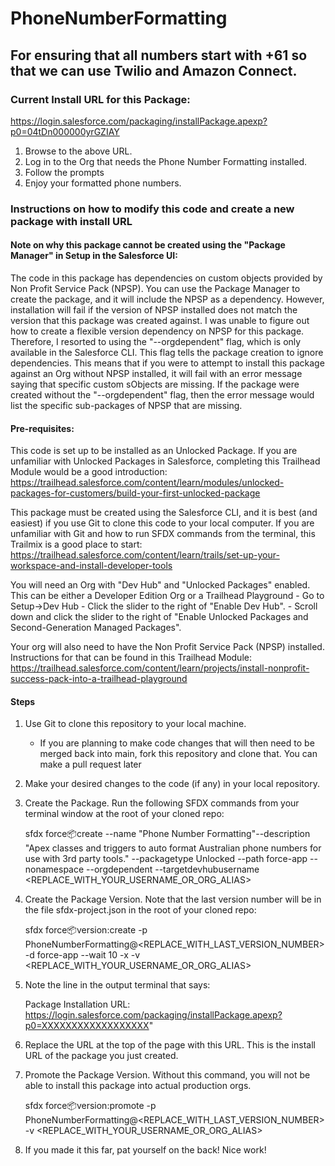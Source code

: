 # PhoneNumberFormatting
## For ensuring that all numbers start with +61 so that we can use Twilio and Amazon Connect. 

### Current Install URL for this Package:
https://login.salesforce.com/packaging/installPackage.apexp?p0=04tDn000000yrGZIAY

1. Browse to the above URL.
2. Log in to the Org that needs the Phone Number Formatting installed.
3. Follow the prompts
4. Enjoy your formatted phone numbers.



### Instructions on how to modify this code and create a new package with install URL

#### Note on why this package cannot be created using the "Package Manager" in Setup in the Salesforce UI:

The code in this package has dependencies on custom objects provided by Non Profit Service Pack (NPSP). You can use the Package Manager to create the package, and it will include the NPSP as a dependency. However, installation will fail if the version of NPSP installed does not match the version that this package was created against. I was unable to figure out how to create a flexible version dependency on NPSP for this package. Therefore, I resorted to using the "--orgdependent" flag, which is only available in the Salesforce CLI. This flag tells the package creation to ignore dependencies. This means that if you were to attempt to install this package against an Org without NPSP installed, it will fail with an error message saying that specific custom sObjects are missing. If the package were created without the "--orgdependent" flag, then the error message would list the specific sub-packages of NPSP that are missing.

#### Pre-requisites:

This code is set up to be installed as an Unlocked Package. If you are unfamiliar with Unlocked Packages in Salesforce, completing this Trailhead Module would be a good introduction: https://trailhead.salesforce.com/content/learn/modules/unlocked-packages-for-customers/build-your-first-unlocked-package

This package must be created using the Salesforce CLI, and it is best (and easiest) if you use Git to clone this code to your local computer.  If you are unfamiliar with Git and how to run SFDX commands from the terminal, this Trailmix is a good place to start: https://trailhead.salesforce.com/content/learn/trails/set-up-your-workspace-and-install-developer-tools

You will need an Org with "Dev Hub" and "Unlocked Packages" enabled. This can be either a Developer Edition Org or a Trailhead Playground
    - Go to Setup->Dev Hub
    - Click the slider to the right of "Enable Dev Hub".
    - Scroll down and click the slider to the right of "Enable Unlocked Packages and Second-Generation Managed Packages".
    
Your org will also need to have the Non Profit Service Pack (NPSP) installed. Instructions for that can be found in this Trailhead Module: https://trailhead.salesforce.com/content/learn/projects/install-nonprofit-success-pack-into-a-trailhead-playground


#### Steps
1. Use Git to clone this repository to your local machine. 
    - If you are planning to make code changes that will then need to be merged back into main, fork this repository and clone that. You can make a pull request later
    
2. Make your desired changes to the code (if any) in your local repository.

3. Create the Package. Run the following SFDX commands from your terminal window at the root of your cloned repo:

    sfdx force:package:create --name "Phone Number Formatting"--description "Apex classes and triggers to auto format Australian phone numbers for use with 3rd party tools." --packagetype Unlocked --path force-app --nonamespace  --orgdependent --targetdevhubusername <REPLACE_WITH_YOUR_USERNAME_OR_ORG_ALIAS>

4. Create the Package Version.  Note that the last version number will be in the file sfdx-project.json in the root of your cloned repo:

    sfdx force:package:version:create -p PhoneNumberFormatting@<REPLACE_WITH_LAST_VERSION_NUMBER> -d force-app --wait 10 -x -v <REPLACE_WITH_YOUR_USERNAME_OR_ORG_ALIAS>

5. Note the line in the output terminal that says:

    Package Installation URL: https://login.salesforce.com/packaging/installPackage.apexp?p0=XXXXXXXXXXXXXXXXXX"

6. Replace the URL at the top of the page with this URL. This is the install URL of the package you just created.

7. Promote the Package Version. Without this command, you will not be able to install this package into actual production orgs.

    sfdx force:package:version:promote -p PhoneNumberFormatting@<REPLACE_WITH_LAST_VERSION_NUMBER>  -v <REPLACE_WITH_YOUR_USERNAME_OR_ORG_ALIAS>

8. If you made it this far, pat yourself on the back! Nice work!